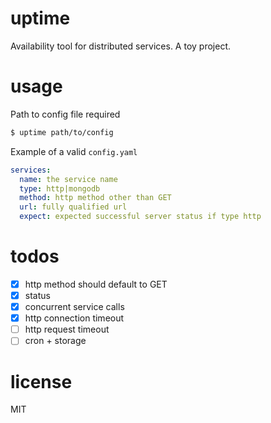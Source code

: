 # uptime
Availability tool for distributed services. A toy project.

# usage
Path to config file required

```bash
$ uptime path/to/config
```

Example of a valid `config.yaml`
```yaml
services:
  name: the service name
  type: http|mongodb
  method: http method other than GET
  url: fully qualified url
  expect: expected successful server status if type http
```

# todos
- [x] http method should default to GET
- [x] status
- [x] concurrent service calls
- [x] http connection timeout
- [ ] http request timeout
- [ ] cron + storage

# license
MIT
